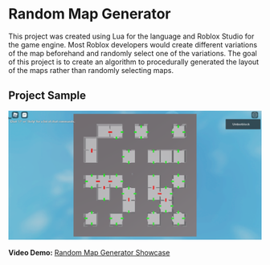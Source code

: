 # Random Map Generator

This project was created using Lua for the language and Roblox Studio for the game engine. Most Roblox developers would create different variations of the map beforehand and randomly select one of the variations. The goal of this project is to create an algorithm to procedurally generated the layout of the maps rather than randomly selecting maps.

## Project Sample

![Project image](./previewimg.png)

**Video Demo:** [Random Map Generator Showcase](./randmapgen.mp4)

